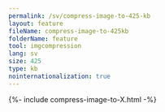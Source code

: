 ```yaml
---
permalink: /sv/compress-image-to-425-kb
layout: feature
fileName: compress-image-to-425kb
folderName: feature
tool: imgcompression
lang: sv
size: 425
type: kb
nointernationalization: true
---
```

{%- include compress-image-to-X.html -%}
      